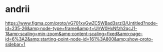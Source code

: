 # andrii
https://www.figma.com/proto/vG701xyGwZC5WBad3srzl3/Untitled?node-id=235-26&amp;node-type=frame&amp;t=UIrW0HxNfzh2qcJ1-1&amp;scaling=min-zoom&amp;content-scaling=fixed&amp;page-id=6%3A2&amp;starting-point-node-id=161%3A800&amp;show-proto-sidebar=1
